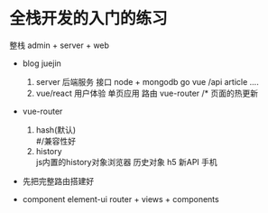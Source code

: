 # 全栈开发的入门的练习
  整栈 admin + server + web
- blog juejin
  1. server 后端服务 接口
    node + mongodb
    go vue
    /api article ....
  2. vue/react 用户体验 单页应用
    路由 vue-router /* 页面的热更新

- vue-router 
  1. hash(默认)  
    #/兼容性好     
  2. history     
    js内置的history对象浏览器 历史对象
    h5 新API 手机
    
- 先把完整路由搭建好
- component 
  element-ui
  router + views + components 